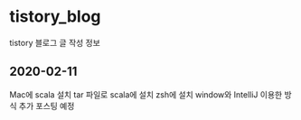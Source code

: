 # tistory_blog
tistory 블로그 글 작성 정보

## 2020-02-11
Mac에 scala 설치
tar 파일로 scala에 설치 zsh에 설치
window와 IntelliJ 이용한 방식 추가 포스팅 예정

